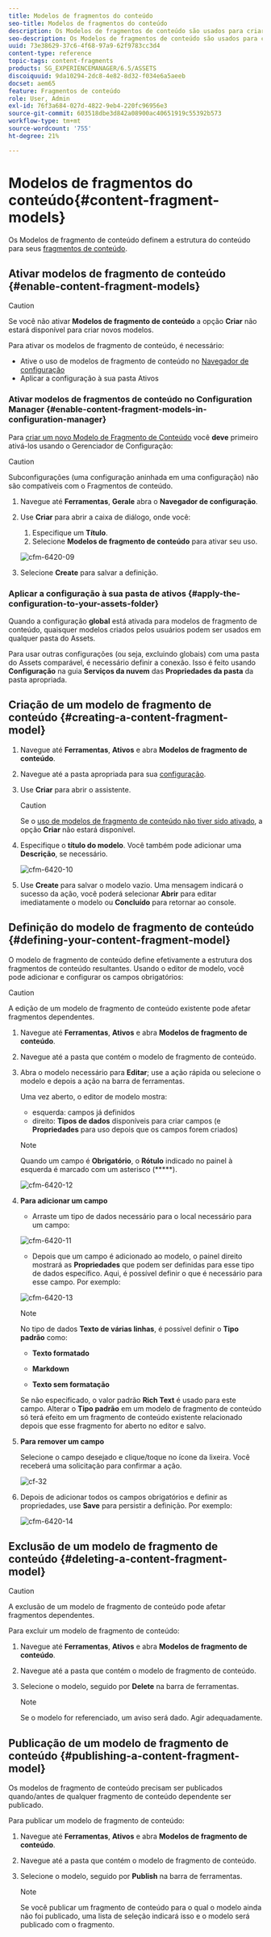 ```yaml
---
title: Modelos de fragmentos do conteúdo
seo-title: Modelos de fragmentos do conteúdo
description: Os Modelos de fragmentos de conteúdo são usados para criar fragmentos de conteúdo com conteúdo estruturado.
seo-description: Os Modelos de fragmentos de conteúdo são usados para criar fragmentos de conteúdo com conteúdo estruturado.
uuid: 73e38629-37c6-4f68-97a9-62f9783cc3d4
content-type: reference
topic-tags: content-fragments
products: SG_EXPERIENCEMANAGER/6.5/ASSETS
discoiquuid: 9da10294-2dc8-4e82-8d32-f034e6a5aeeb
docset: aem65
feature: Fragmentos de conteúdo
role: User, Admin
exl-id: 76f3a684-027d-4822-9eb4-220fc96956e3
source-git-commit: 603518dbe3d842a08900ac40651919c55392b573
workflow-type: tm+mt
source-wordcount: '755'
ht-degree: 21%

---
```


# Modelos de fragmentos do conteúdo{#content-fragment-models}

Os Modelos de fragmento de conteúdo definem a estrutura do conteúdo para seus [fragmentos de conteúdo](/help/assets/content-fragments/content-fragments.md).

## Ativar modelos de fragmento de conteúdo {#enable-content-fragment-models}

>[!CAUTION]
>
>Se você não ativar **Modelos de fragmento de conteúdo** a opção **Criar** não estará disponível para criar novos modelos.

Para ativar os modelos de fragmento de conteúdo, é necessário:

* Ative o uso de modelos de fragmento de conteúdo no [Navegador de configuração](/help/sites-administering/configurations.md)
* Aplicar a configuração à sua pasta Ativos

### Ativar modelos de fragmentos de conteúdo no Configuration Manager {#enable-content-fragment-models-in-configuration-manager}

Para [criar um novo Modelo de Fragmento de Conteúdo](#creating-a-content-fragment-model) você **deve** primeiro ativá-los usando o Gerenciador de Configuração:

>[!CAUTION]
>
>Subconfigurações (uma configuração aninhada em uma configuração) não são compatíveis com o Fragmentos de conteúdo.

1. Navegue até **Ferramentas**, **Gerale** abra o **Navegador de configuração**.

1. Use **Criar** para abrir a caixa de diálogo, onde você:

   1. Especifique um **Título**.
   1. Selecione **Modelos de fragmento de conteúdo** para ativar seu uso.

   ![cfm-6420-09](assets/cfm-6420-09.png)

1. Selecione **Create** para salvar a definição.

<!-- 1. Select the location appropriate to your website. -->

### Aplicar a configuração à sua pasta de ativos {#apply-the-configuration-to-your-assets-folder}

Quando a configuração **global** está ativada para modelos de fragmento de conteúdo, quaisquer modelos criados pelos usuários podem ser usados em qualquer pasta do Assets.

Para usar outras configurações (ou seja, excluindo globais) com uma pasta do Assets comparável, é necessário definir a conexão. Isso é feito usando **Configuração** na guia **Serviços da nuvem** das **Propriedades da pasta** da pasta apropriada.

## Criação de um modelo de fragmento de conteúdo {#creating-a-content-fragment-model}

1. Navegue até **Ferramentas**, **Ativos** e abra **Modelos de fragmento de conteúdo**.
1. Navegue até a pasta apropriada para sua [configuração](#enable-content-fragment-models).
1. Use **Criar** para abrir o assistente.

   >[!CAUTION]
   >
   >Se o [uso de modelos de fragmento de conteúdo não tiver sido ativado](#enable-content-fragment-models), a opção **Criar** não estará disponível.

1. Especifique o **título do modelo**. Você também pode adicionar uma **Descrição**, se necessário.

   ![cfm-6420-10](assets/cfm-6420-10.png)

1. Use **Create** para salvar o modelo vazio. Uma mensagem indicará o sucesso da ação, você poderá selecionar **Abrir** para editar imediatamente o modelo ou **Concluído** para retornar ao console.

## Definição do modelo de fragmento de conteúdo {#defining-your-content-fragment-model}

O modelo de fragmento de conteúdo define efetivamente a estrutura dos fragmentos de conteúdo resultantes. Usando o editor de modelo, você pode adicionar e configurar os campos obrigatórios:

>[!CAUTION]
>
>A edição de um modelo de fragmento de conteúdo existente pode afetar fragmentos dependentes.

1. Navegue até **Ferramentas**, **Ativos** e abra **Modelos de fragmento de conteúdo**.

1. Navegue até a pasta que contém o modelo de fragmento de conteúdo.
1. Abra o modelo necessário para **Editar**; use a ação rápida ou selecione o modelo e depois a ação na barra de ferramentas.

   Uma vez aberto, o editor de modelo mostra:

   * esquerda: campos já definidos
   * direito: **Tipos de dados** disponíveis para criar campos (e **Propriedades** para uso depois que os campos forem criados)

   >[!NOTE]
   >
   >Quando um campo é **Obrigatório**, o **Rótulo** indicado no painel à esquerda é marcado com um asterisco (*****).

   ![cfm-6420-12](assets/cfm-6420-12.png)

1. **Para adicionar um campo**

   * Arraste um tipo de dados necessário para o local necessário para um campo:

   ![cfm-6420-11](assets/cfm-6420-11.png)

   * Depois que um campo é adicionado ao modelo, o painel direito mostrará as **Propriedades** que podem ser definidas para esse tipo de dados específico. Aqui, é possível definir o que é necessário para esse campo. Por exemplo:

   ![cfm-6420-13](assets/cfm-6420-13.png)

   >[!NOTE]
   No tipo de dados **Texto de várias linhas**, é possível definir o **Tipo padrão** como:
   * **Texto formatado**

   * **Markdown**

   * **Texto sem formatação**

   Se não especificado, o valor padrão **Rich Text** é usado para este campo.
   Alterar o **Tipo padrão** em um modelo de fragmento de conteúdo só terá efeito em um fragmento de conteúdo existente relacionado depois que esse fragmento for aberto no editor e salvo.

1. **Para remover um campo**

   Selecione o campo desejado e clique/toque no ícone da lixeira. Você receberá uma solicitação para confirmar a ação.

   ![cf-32](assets/cf-32.png)

1. Depois de adicionar todos os campos obrigatórios e definir as propriedades, use **Save** para persistir a definição. Por exemplo:

   ![cfm-6420-14](assets/cfm-6420-14.png)

## Exclusão de um modelo de fragmento de conteúdo {#deleting-a-content-fragment-model}

>[!CAUTION]
A exclusão de um modelo de fragmento de conteúdo pode afetar fragmentos dependentes.

Para excluir um modelo de fragmento de conteúdo:

1. Navegue até **Ferramentas**, **Ativos** e abra **Modelos de fragmento de conteúdo**.

1. Navegue até a pasta que contém o modelo de fragmento de conteúdo.
1. Selecione o modelo, seguido por **Delete** na barra de ferramentas.

   >[!NOTE]
   Se o modelo for referenciado, um aviso será dado. Agir adequadamente.

## Publicação de um modelo de fragmento de conteúdo {#publishing-a-content-fragment-model}

Os modelos de fragmento de conteúdo precisam ser publicados quando/antes de qualquer fragmento de conteúdo dependente ser publicado.

Para publicar um modelo de fragmento de conteúdo:

1. Navegue até **Ferramentas**, **Ativos** e abra **Modelos de fragmento de conteúdo**.

1. Navegue até a pasta que contém o modelo de fragmento de conteúdo.
1. Selecione o modelo, seguido por **Publish** na barra de ferramentas.

   >[!NOTE]
   Se você publicar um fragmento de conteúdo para o qual o modelo ainda não foi publicado, uma lista de seleção indicará isso e o modelo será publicado com o fragmento.
